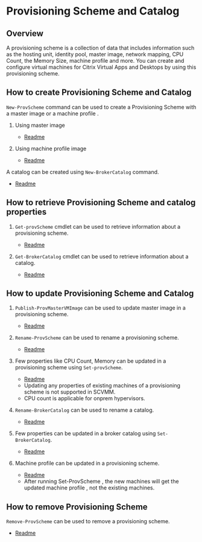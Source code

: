# Provisioning Scheme and Catalog
## Overview
A provisioning scheme is a collection of data that includes information such as the hosting unit, identity pool, master image, network mapping, CPU Count, the Memory Size, machine profile and more. You can create and configure virtual machines for Citrix Virtual Apps and Desktops by using this provisioning scheme.

## How to create Provisioning Scheme and Catalog
`New-ProvScheme` command can be used to create a Provisioning Scheme with a master image or a machine profile .
1. Using master image <br>
	- [Readme](../ProvScheme/Create%20ProvScheme/README.md##%20How%20to%20create%20Provisioning%20Scheme)

2. Using machine profile image
	- [Readme](../ProvScheme/Machine%20Profile/README.md###%20Create%20Provisioning%20scheme)

A catalog can be created using `New-BrokerCatalog` command.
- [Readme](../ProvScheme/Create%20ProvScheme/README.md##%20How%20to%20create%20a%20Broker%20catalog)

## How to retrieve Provisioning Scheme and catalog properties
1. `Get-provScheme` cmdlet can be used to retrieve information about a provisioning scheme.
	- [Readme](../ProvScheme/Get%20ProvScheme/README.md###How%20to%20get%20provisioning%20scheme)

2. `Get-BrokerCatalog` cmdlet can be used to retrieve information about a catalog.
	- [Readme](../ProvScheme/Get%20ProvScheme/README.md###%20How%20to%20get%20Catalog%20Properties)

## How to update Provisioning Scheme and Catalog
1. `Publish-ProvMasterVMImage` can be used to update master image in a provisioning scheme.
	- [Readme](../ProvScheme/Update%20ProvScheme/README.md##%20How%20to%20update%20the%20master%20image)

2. `Rename-ProvScheme` can be used to rename a provisioning scheme.
	- [Readme](../ProvScheme/Update%20ProvScheme/README.md##%20How%20to%20rename%20a%20provscheme%20name)
		
3. Few properties like CPU Count, Memory can be updated in a provisioning scheme using `Set-provScheme`.
	- [Readme](../ProvScheme/Update%20ProvScheme/README.md##%20How%20to%20update%20few%20properties%20like%20cpu%20count%20network%20mapping)
	- Updating any properties of existing machines of a provisioning scheme is not supported in SCVMM.
	- CPU count is applicable for onprem hypervisors.
		
4. `Rename-BrokerCatalog` can be used to rename a catalog.
	- [Readme](../ProvScheme/Update%20ProvScheme/README.md##%20How%20to%20rename%20a%20Broker%20Catalog)
		
5. Few properties can be updated in a broker catalog using `Set-BrokerCatalog`.
	- [Readme](../ProvScheme/Update%20ProvScheme/README.md##%20How%20to%20update%20a%20Broker%20Catalog's%20properties)
		
6. Machine profile can be updated in a provisioning scheme.
	- [Readme](../ProvScheme/Machine%20Profile/README.md###%20Update%Provisioning%scheme%with%machine%profile)
	- After running Set-ProvScheme , the new machines will get the updated machine profile , not the existing machines.
		
## How to remove Provisioning Scheme
`Remove-ProvScheme` can be used to remove a provisioning scheme.
- [Readme](../ProvScheme/Remove%20ProvScheme/README.md##Overview)

